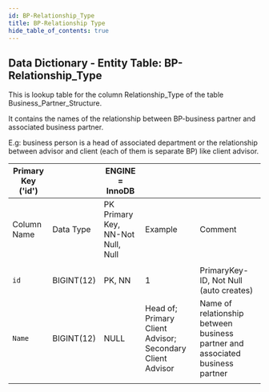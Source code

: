 ```yaml
---
id: BP-Relationship_Type
title: BP-Relationship Type
hide_table_of_contents: true
---
```


## Data Dictionary - Entity Table: BP-Relationship_Type

This is lookup table for the column Relationship_Type of the table Business_Partner_Structure.

It contains the names of the relationship between BP-business partner and associated business partner.

E.g: business person is a head of associated department or the relationship between advisor and client (each of them is separate BP) like client advisor.



| Primary Key ('id')||ENGINE = InnoDB|||
|---|---|---|---|---|
| Column Name| Data Type|PK Primary Key, NN-Not Null, Null|Example|Comment|
||
|`id`| BIGINT(12)|PK, NN|1|PrimaryKey-ID, Not Null (auto creates)|
|`Name`|BIGINT(12)|NULL|Head of; Primary Client Advisor; Secondary Client Advisor|Name of relationship between business partner and associated business partner|
||
